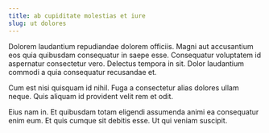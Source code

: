 ```yaml
---
title: ab cupiditate molestias et iure
slug: ut dolores
---
```


Dolorem laudantium repudiandae dolorem officiis. Magni aut accusantium eos quia quibusdam consequatur in saepe esse. Consequatur voluptatem id aspernatur consectetur vero. Delectus tempora in sit. Dolor laudantium commodi a quia consequatur recusandae et.

Cum est nisi quisquam id nihil. Fuga a consectetur alias dolores ullam neque. Quis aliquam id provident velit rem et odit.

Eius nam in. Et quibusdam totam eligendi assumenda animi ea consequatur enim eum. Et quis cumque sit debitis esse. Ut qui veniam suscipit.
